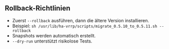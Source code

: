 ## Rollback-Richtlinien

- Zuerst `--rollback` ausführen, dann die ältere Version installieren.
- Beispiel: `sh /usr/lib/ha-vrrp/scripts/migrate_0.5.10_to_0.5.11.sh --rollback`
- Snapshots werden automatisch erstellt.
- `--dry-run` unterstützt risikolose Tests.
